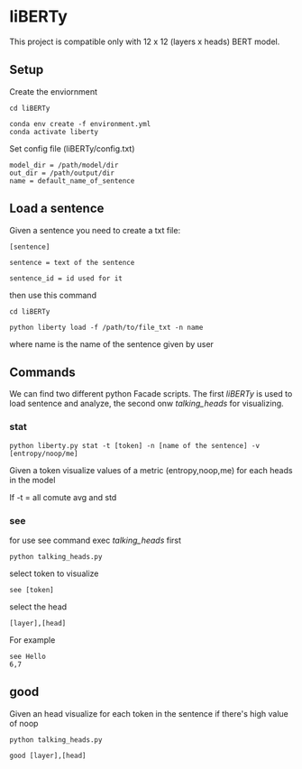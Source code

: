 # liBERTy
This project is compatible only with 12 x 12 (layers x heads) BERT model. 
## Setup
Create the enviornment
```
cd liBERTy

conda env create -f environment.yml
conda activate liberty
```
Set config file (liBERTy/config.txt)
```
model_dir = /path/model/dir  
out_dir = /path/output/dir  
name = default_name_of_sentence
```
## Load a sentence

Given a sentence you need to create a txt file:
```
[sentence]  

sentence = text of the sentence

sentence_id = id used for it
```
then use this command 

```
cd liBERTy

python liberty load -f /path/to/file_txt -n name
```
where name is the name of the sentence given by user


## Commands

We can find two different python Facade scripts. The first *liBERTy* is used to load sentence and analyze, the second onw *talking_heads* for visualizing.

### stat

```
python liberty.py stat -t [token] -n [name of the sentence] -v [entropy/noop/me]
```
Given a token visualize values of a metric (entropy,noop,me) for each heads in the model

If -t = all comute avg and std

### see

for use see command exec *talking_heads* first

```
python talking_heads.py
```
select token to visualize

```
see [token]
```

select the head
```
[layer],[head]
```
For example

```
see Hello
6,7
```

## good

Given an head visualize for each token in the sentence if there's high value of noop

```
python talking_heads.py

good [layer],[head]
```
